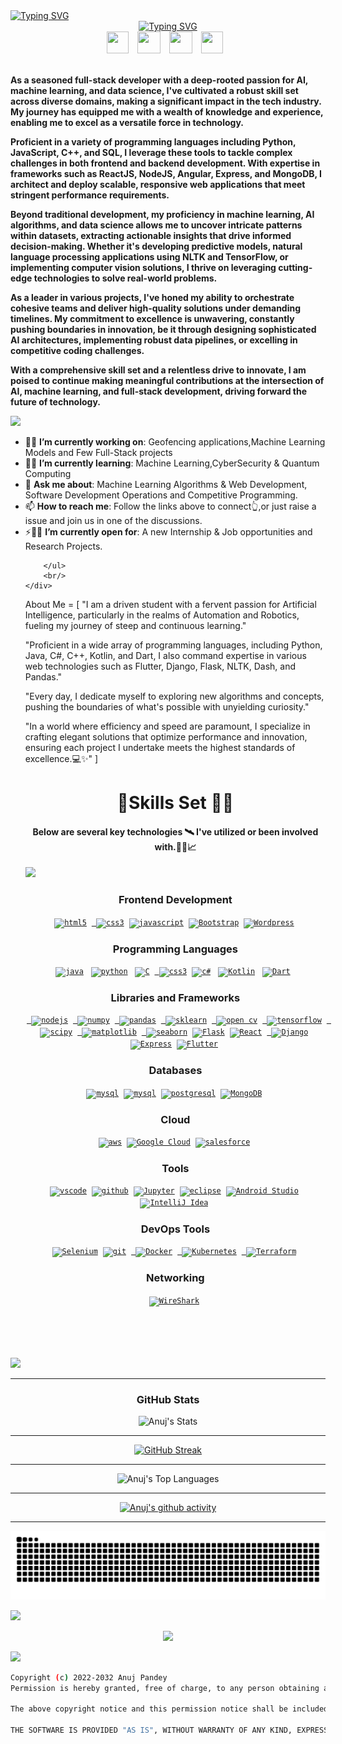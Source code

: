 <div>
    <div align="left">
        <a href="https://git.io/typing-svg"><img src="https://readme-typing-svg.herokuapp.com?font=Jersey+10+Charted&duration=900&pause=1&color=106FF7&random=false&width=435&lines=Anuj+Pandey;" alt="Typing SVG" /></a>
    </div>
    <div align="center">
        <a href="https://git.io/typing-svg"><img src="https://readme-typing-svg.herokuapp.com?font=Jersey+25+&weight=500&size=25&pause=700&random=false&width=435&lines=Hi+%F0%9F%91%8B+I'm+Anuj+Pandey;Machine+Learning+Developer;Data+Scientist;Cloud+Architect;Software+Developer;AWS+Solution+Architect;Android+Ios+Developer;Web+Development+Frameworks;Emerging+Tech+Researcher;Quantum+Based+Algorithms;" alt="Typing SVG" /></a>
    </div>
    <div align="center">
    <a href="https://api.whatsapp.com/send?phone=919455080726"><img src="https://github.com/Ayushverma135/Ayushverma135/assets/120269805/a63dc3b2-47ca-497c-8302-d32abcad18ed" width="35" height="35" style="margin-right: 10px;" /></a>
    <a href="https://www.linkedin.com/in/anuj-pandey-551bb6226/"><img src="https://upload.wikimedia.org/wikipedia/commons/thumb/f/f8/LinkedIn_icon_circle.svg/1200px-LinkedIn_icon_circle.svg.png" width="37" height="35" style="margin-right: 10px;" /></a>
    <a href="mailto:anujpandey0513@gmail.com"><img src="https://www.logo.wine/a/logo/Gmail/Gmail-Logo.wine.svg" width="37" height="35" style="margin-right: 10px;" /></a>
    <a href="https://t.me/Anuj0513"><img src="https://i.pinimg.com/originals/31/2a/f9/312af9235aadad69655688eaee97eabf.png" width="35" height="35" style="margin-right: 10px;" /></a>
</div>
        <br/>
        <p>
            <strong>
               As a seasoned full-stack developer with a deep-rooted passion for AI, machine learning, and data science, I've cultivated a robust skill set across diverse domains, making a significant impact in the tech industry. My journey has equipped me with a wealth of knowledge and experience, enabling me to excel as a versatile force in technology.

Proficient in a variety of programming languages including Python, JavaScript, C++, and SQL, I leverage these tools to tackle complex challenges in both frontend and backend development. With expertise in frameworks such as ReactJS, NodeJS, Angular, Express, and MongoDB, I architect and deploy scalable, responsive web applications that meet stringent performance requirements.

Beyond traditional development, my proficiency in machine learning, AI algorithms, and data science allows me to uncover intricate patterns within datasets, extracting actionable insights that drive informed decision-making. Whether it's developing predictive models, natural language processing applications using NLTK and TensorFlow, or implementing computer vision solutions, I thrive on leveraging cutting-edge technologies to solve real-world problems.

As a leader in various projects, I've honed my ability to orchestrate cohesive teams and deliver high-quality solutions under demanding timelines. My commitment to excellence is unwavering, constantly pushing boundaries in innovation, be it through designing sophisticated AI architectures, implementing robust data pipelines, or excelling in competitive coding challenges.

With a comprehensive skill set and a relentless drive to innovate, I am poised to continue making meaningful contributions at the intersection of AI, machine learning, and full-stack development, driving forward the future of technology.
            </strong>
        </p>
        <a href="https://twitter.com/AakarshitSriva3"><img src="https://user-images.githubusercontent.com/73097560/115834477-dbab4500-a447-11eb-908a-139a6edaec5c.gif"></a>
        <ul>
            <li>🔭🚀 <b>I’m currently working on</b>: Geofencing applications,Machine Learning Models and Few Full-Stack projects </li>
            <li>🌱🧠 <b>I’m currently learning</b>: Machine Learning,CyberSecurity & Quantum Computing</li>
            <li>💬 <b>Ask me about</b>: Machine Learning Algorithms & Web Development, Software Development Operations and Competitive Programming.</li>
            <li>📫 <b>How to reach me</b>: Follow the links above to connect👆,or just raise a issue and join us in one of the discussions.</li>
            <li>⚡🐱‍🏍 <b>I’m currently open for</b>: A new Internship & Job opportunities and Research Projects.
            </li>
            
        </ul>
        <br/>
    </div>
About Me = [
    "I am a driven student with a fervent passion for Artificial Intelligence, particularly in the realms of Automation and Robotics, fueling my journey of steep and continuous learning."

"Proficient in a wide array of programming languages, including Python, Java, C#, C++, Kotlin, and Dart, I also command expertise in various web technologies such as Flutter, Django, Flask, NLTK, Dash, and Pandas."

"Every day, I dedicate myself to exploring new algorithms and concepts, pushing the boundaries of what's possible with unyielding curiosity."

"In a world where efficiency and speed are paramount, I specialize in crafting elegant solutions that optimize performance and innovation, ensuring each project I undertake meets the highest standards of excellence.💻✨"
]
<div align="center">
    <h1>🧠Skills Set 🦾🤖</h1>
    <h4>Below are several key technologies 🛰 I've utilized or been involved with.👨‍💻📈</h4>
</div>
<a href="https://twitter.com/AakarshitSriva3"><img src="https://user-images.githubusercontent.com/73097560/115834477-dbab4500-a447-11eb-908a-139a6edaec5c.gif"></a>
<div align="center">
    <h3><b>Frontend Development</b></h3>
    <code><a href="#" target="_blank"><img src="https://upload.wikimedia.org/wikipedia/commons/thumb/6/61/HTML5_logo_and_wordmark.svg/512px-HTML5_logo_and_wordmark.svg.png" title="HTML5" alt="html5" width="40" height="40"/></a></code>&nbsp;
    <code><a href="#" target="_blank"> <img src="https://upload.wikimedia.org/wikipedia/commons/thumb/6/62/CSS3_logo.svg/800px-CSS3_logo.svg.png" title="CSS3" alt="css3" width="40" height="40"/></a></code>&nbsp;
    <code><a href="#" target="_blank"><img src="https://upload.wikimedia.org/wikipedia/commons/thumb/6/6a/JavaScript-logo.png/800px-JavaScript-logo.png" title="JavaScript" alt="javascript" width="40" height="40"/></a></code>&nbsp;
    <code><a href="#" target="_blank"><img src="https://github.com/ArkS0001/ArkS0001/assets/113760964/457970d7-70b3-4244-bdb8-aed8e0f6d3f0" title="Bootstrap" alt="Bootstrap" width="40" height="40"/></a></code>&nbsp;
    <code><a href="#" target="_blank"><img src="https://github.com/ArkS0001/ArkS0001/assets/113760964/38b510c4-5980-4865-b351-b1bc39915234" title="Wordpress" alt="Wordpress" width="40" height="40"/></a></code>&nbsp;
</div>

<div align="center">
    <h3><b>Programming Languages</b></h3>
     <code><a href="#" target="_blank"><img src="https://static.javatpoint.com/core/images/java-logo1.png" title="Java" alt="java"  height="40"/></a></code>&nbsp;&nbsp;
    <code><a href="#" target="_blank"><img src="https://upload.wikimedia.org/wikipedia/commons/thumb/c/c3/Python-logo-notext.svg/1869px-Python-logo-notext.svg.png" title="Python" alt="python"  height="40"/></a></code>&nbsp;&nbsp;
    <code><a href="#" target="_blank"><img src="https://upload.wikimedia.org/wikipedia/commons/1/19/C_Logo.png" title="HTML5" alt="C" height="40"/></a></code>&nbsp;
    <code><a href="#" target="_blank"> <img src="https://upload.wikimedia.org/wikipedia/commons/thumb/1/18/ISO_C%2B%2B_Logo.svg/1822px-ISO_C%2B%2B_Logo.svg.png" title="Cpp" alt="css3"  height="40"/></a></code>&nbsp;
     <code><a href="#" target="_blank"><img src="https://github.com/ArkS0001/ArkS0001/assets/113760964/f07f2313-4046-4f64-a519-4603ffa84575" title="Java" alt="c#"  height="40"/></a></code>&nbsp;&nbsp;
    <code><a href="#" target="_blank"><img src="https://upload.wikimedia.org/wikipedia/commons/7/74/Kotlin_Icon.png" title="Kotlin" alt="Kotlin"  height="40"/></a></code>&nbsp;&nbsp;
    <code><a href="#" target="_blank"><img src="https://upload.wikimedia.org/wikipedia/commons/c/c6/Dart_logo.png" title="Dart" alt="Dart"  height="40"/></a></code>&nbsp;&nbsp;
</div>
<div align="center">
    <h3><b>Libraries and Frameworks</b></h3>
    <code><a href="#" target="_blank"> <img src="https://static-00.iconduck.com/assets.00/node-js-icon-227x256-913nazt0.png" title="NodeJS" alt="nodejs" height="40"/></a></code>&nbsp;
     <code><a href="#" target="_blank"> <img src="https://logosandtypes.com/wp-content/uploads/2024/02/NumPy.png" title="Numpy" alt="numpy" height="40"/></a></code>&nbsp;
    <code><a href="#" target="_blank"> <img src="https://seeklogo.com/images/P/pandas-icon-logo-BE10401BF1-seeklogo.com.png" title="Pandas" alt="pandas" height="40"/></a></code>&nbsp;
    <code><a href="#" target="_blank"> <img src="https://seeklogo.com/images/S/scikit-learn-logo-8766D07E2E-seeklogo.com.png" title="Scikit Learn" alt="sklearn" height="40"/></a></code>&nbsp;
    <code><a href="#" target="_blank"> <img src="https://opencv.org/wp-content/uploads/2020/07/OpenCV_logo_no_text_.png" title="Open CV" alt="open cv" height="40"/></a></code>&nbsp;
    <code><a href="#" target="_blank"> <img src="https://upload.wikimedia.org/wikipedia/commons/thumb/2/2d/Tensorflow_logo.svg/1915px-Tensorflow_logo.svg.png" title="Tensorflow" alt="tensorflow" height="40"/></a></code>&nbsp;
    <code><a href="#" target="_blank"> <img src="https://encrypted-tbn0.gstatic.com/images?q=tbn:ANd9GcQqoAubNiI_aSMGINDD6rQZMepg417jWh7UMQ&s" title="Scipy" alt="scipy" height="40"/></a></code>&nbsp;
    <code><a href="#" target="_blank"> <img src="https://seeklogo.com/images/M/matplotlib-logo-7676870AC0-seeklogo.com.png" title="Matplotlib" alt="matplotlib" height="40"/></a></code>&nbsp;
    <code><a href="#" target="_blank"> <img src="https://user-images.githubusercontent.com/315810/92161415-9e357100-edfe-11ea-917d-f9e33fd60741.png" title="Seaborn" alt="seaborn" height="40"/></a></code>&nbsp;
    <code><a href="#" target="_blank"><img src="https://e7.pngegg.com/pngimages/654/56/png-clipart-flask-web-framework-python-software-framework-jinja-flask-miscellaneous-monochrome-thumbnail.png" title="Flask" alt="Flask" height="40"/></a></code>&nbsp;
    <code><a href="#" target="_blank"><img src="https://upload.wikimedia.org/wikipedia/commons/a/a7/React-icon.svg" title="React" alt="React" height="40"/></a></code>&nbsp;
    <code><a href="#" target="_blank"> <img src="https://github.com/ArkS0001/ArkS0001/assets/113760964/1a1e18f3-61e8-478f-9652-4a38537ca824" title="Django" alt="Django" height="40"/></a></code>&nbsp;
    <code><a href="#" target="_blank"><img src="https://upload.wikimedia.org/wikipedia/commons/6/64/Expressjs.png" title="Express" alt="Express" height="40"/></a></code>&nbsp;
    <code><a href="#" target="_blank"><img src="https://upload.wikimedia.org/wikipedia/commons/7/79/Flutter_logo.svg" title="Flutter" alt="Flutter" height="40"/></a></code>&nbsp;
</div>

<div align="center">
    <h3><b>Databases</b></h3>
    <code><a href="#" target="_blank"><img src="https://pngimg.com/uploads/mysql/mysql_PNG11.png" title="MySql" alt="mysql" height="40"/></a></code>&nbsp;
    <code><a href="#" target="_blank"><img src="https://github.com/ArkS0001/ArkS0001/assets/113760964/220a5a93-a253-443c-b517-e788b7971a22" title="Firebase" alt="mysql" height="40"/></a></code>&nbsp;
    <code><a href="#" target="_blank"><img src="https://upload.wikimedia.org/wikipedia/commons/thumb/2/29/Postgresql_elephant.svg/1985px-Postgresql_elephant.svg.png" title="PostgreSQL" alt="postgresql" height="40"/></a></code>&nbsp;
    <code><a href="#" target="_blank"><img src="https://github.com/ArkS0001/ArkS0001/assets/113760964/4b917130-00f5-4f0b-842c-634a29600699" title="MongoDB" alt="MongoDB" height="40"/></a></code>&nbsp;
</div>

<div align="center">
    <h3><b>Cloud</b></h3>
    <code><a href="#" target="_blank"><img src="https://upload.wikimedia.org/wikipedia/commons/thumb/9/93/Amazon_Web_Services_Logo.svg/2560px-Amazon_Web_Services_Logo.svg.png" title="aws" alt="aws"  height="40"/></a></code>&nbsp;
    <code><a href="#" target="_blank"><img src="https://github.com/ArkS0001/ArkS0001/assets/113760964/e900a288-5580-406d-953d-7984a6f6b9da" title="Google Cloud" alt="Google Cloud"  height="40"/></a></code>&nbsp;
    <code><a href="#" target="_blank"><img src="https://github.com/ArkS0001/ArkS0001/assets/113760964/68ba40a8-2266-413a-b06c-c091cb738bef" title="salesforce" alt="salesforce"  height="40"/></a></code>&nbsp;
</div>

<div align="center">
    <h3><b>Tools</b></h3>
    <code><a href="#" target="_blank"><img src="https://upload.wikimedia.org/wikipedia/commons/thumb/9/9a/Visual_Studio_Code_1.35_icon.svg/2048px-Visual_Studio_Code_1.35_icon.svg.png" title="VSCode" alt="vscode" width="40" height="40"/></a></code>&nbsp;
    <code><a href="#" target="_blank"><img src="https://cdn-icons-png.flaticon.com/512/25/25231.png" title="GitHub" alt="github" width="40" height="40"/></a></code>&nbsp;
    <code><a href="#" target="_blank"><img src="https://github.com/ArkS0001/ArkS0001/assets/113760964/c19d8e21-c373-47c7-926a-29a4bbe9898c" title="Git" alt="Jupyter" width="40" height="40"/></a></code>&nbsp;
    <code><a href="#" target="_blank"><img src="https://cdn.freebiesupply.com/logos/large/2x/eclipse-11-logo-png-transparent.png" title="Eclipse" alt="eclipse" width="40" height="40"/></a></code>&nbsp;
    <code><a href="#" target="_blank"><img src="https://github.com/ArkS0001/ArkS0001/assets/113760964/dc017b83-20fc-4680-8c70-bffa06e19fcb" title="Android Studio" alt="Android Studio" width="40" height="40"/></a></code>&nbsp;
    <code><a href="#" target="_blank"><img src="https://github.com/ArkS0001/ArkS0001/assets/113760964/8aa4ac73-748f-4f59-a89c-a1061b8b5917" title="IntelliJ Idea" alt="IntelliJ Idea" width="40" height="40"/></a></code>&nbsp;
</div>

<div align="center">
    <h3><b>DevOps Tools</b></h3>
    <code><a href="#" target="_blank"><img src="https://github.com/ArkS0001/ArkS0001/assets/113760964/8145c5bf-212c-4782-b375-18517ce89553" title="Selenium" alt="Selenium" width="40" height="40"/></a></code>&nbsp;
    <code><a href="#" target="_blank"><img src="https://d28yx2zopyx2ad.cloudfront.net/assets/git.png" title="Git" alt="git" width="40" height="40"/></a></code>&nbsp;
    <code><a href="#" target="_blank"> <img src="https://cdn-icons-png.flaticon.com/512/919/919853.png" title="Docker" alt="Docker" width="40" height="40"/></a></code>&nbsp;
    <code><a href="#" target="_blank"> <img src="https://github.com/ArkS0001/ArkS0001/assets/113760964/224e4ba9-7599-4ea1-b696-009818138def" title="Kubernetes" alt="Kubernetes" width="40" height="40"/></a></code>&nbsp;
    <code><a href="#" target="_blank"> <img src="https://github.com/ArkS0001/ArkS0001/assets/113760964/f1709295-086c-4f14-a06b-a624f44dec62" title="Terraform" alt="Terraform" width="40" height="40"/></a></code>&nbsp;
</div>
<div align="center">
    <h3><b>Networking</b></h3>
    <code><a href="#" target="_blank"><img src="https://github.com/ArkS0001/ArkS0001/assets/113760964/54c83453-be24-4078-8330-db71fac5a0fb" title="WireShark" alt="WireShark" width="90" height="40"/></a></code>&nbsp;
</div>
    <br></br>
    <br></br>
</div>
</div>
<a href="https://twitter.com/AakarshitSriva3"><img src="https://user-images.githubusercontent.com/73097560/115834477-dbab4500-a447-11eb-908a-139a6edaec5c.gif"></a>
<hr>

<div align="center"><h3><b>GitHub Stats</b></h3></div>
<div align="center">

![Anuj's Stats](https://github-readme-stats.vercel.app/api?username=AnujPandey123&theme=transparent&show_icons=true&hide_border=false&count_private=true)

<hr>

[![GitHub Streak](http://github-readme-streak-stats.herokuapp.com?user=AnujPandey123&theme=transparent&count_private=true)](https://git.io/streak-stats)

<hr>

 ![Anuj's Top Languages](https://github-readme-stats.vercel.app/api/top-langs/?username=AnujPandey123&theme=transparent&show_icons=true&hide_border=false&layout=compact&count_private=true)

<hr>

[![Anuj's github activity](https://github-readme-activity-graph.vercel.app/graph?username=AnujPandey123&theme=github-compact)]()

<hr>


</div>

![snake gif](https://github.com/ArkS0001/ArkS0001/blob/output/github-contribution-grid-snake.svg)

[![](https://visitcount.itsvg.in/api?id=AnujPandey123&label=Visitors&icon=0&pretty=true)]()

<p align="center">
     <img src="https://capsule-render.vercel.app/api?type=waving&height=100&color=gradient&section=footer&reversal=true&descAlign=5"/>
</p>

<a href="https://twitter.com/AakarshitSriva3"><img src="https://user-images.githubusercontent.com/73097560/115834477-dbab4500-a447-11eb-908a-139a6edaec5c.gif"></a>

```bash
Copyright (c) 2022-2032 Anuj Pandey
Permission is hereby granted, free of charge, to any person obtaining a copy of this software and associated documentation files (the "Software"), to deal in the Software without restriction, including without limitation the rights to use, copy, modify, merge, publish, distribute, sublicense, and/or sell copies of the Software, and to permit persons to whom the Software is furnished to do so, subject to the following conditions:

The above copyright notice and this permission notice shall be included in all copies or substantial portions of the Software.

THE SOFTWARE IS PROVIDED "AS IS", WITHOUT WARRANTY OF ANY KIND, EXPRESS OR IMPLIED, INCLUDING BUT NOT LIMITED TO THE WARRANTIES OF MERCHANTABILITY, FITNESS FOR A PARTICULAR PURPOSE AND NONINFRINGEMENT. IN NO EVENT SHALL THE AUTHORS OR COPYRIGHT HOLDERS BE LIABLE FOR ANY CLAIM, DAMAGES OR OTHER LIABILITY, WHETHER IN AN ACTION OF CONTRACT, TORT OR OTHERWISE, ARISING FROM, OUT OF OR IN CONNECTION WITH THE SOFTWARE OR THE USE OR OTHER DEALINGS IN THE SOFTWARE.

```

